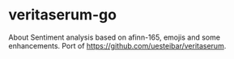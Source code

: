 # veritaserum-go
About Sentiment analysis based on afinn-165, emojis and some enhancements. Port of https://github.com/uesteibar/veritaserum.
